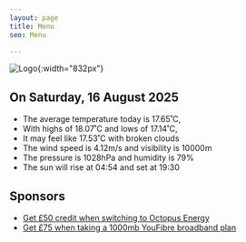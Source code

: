 ```yaml
---
layout: page
title: Menu
seo: Menu

---
```


![Logo](/images/logo.jpg){:width="832px"}

<!-- weather_marker starts -->
## On Saturday, 16 August 2025

- The average temperature today is 17.65˚C,
- With highs of 18.07˚C and lows of 17.14˚C,
- It may feel like 17.53˚C with broken clouds
- The wind speed is 4.12m/s and visibility is 10000m
- The pressure is 1028hPa and humidity is 79%
- The sun will rise at 04:54 and set at 19:30

<!-- weather_marker ends -->

## Sponsors

- [Get £50 credit when switching to Octopus Energy](https://bit.ly/3oD1nnS)
- [Get £75 when taking a 1000mb YouFibre broadband plan](https://aklam.io/91zWhU?)
